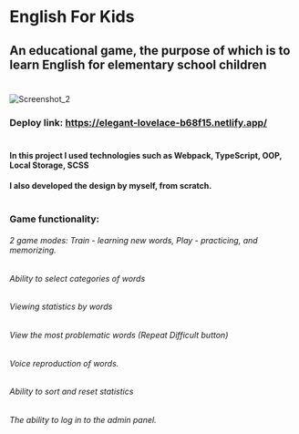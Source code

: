 # English For Kids
## An educational game, the purpose of which is to learn English for elementary school children
#
![Screenshot_2](https://user-images.githubusercontent.com/56273311/136697017-6ecb4fff-0791-4c60-ab8e-c48953b509f7.png)

### Deploy link: https://elegant-lovelace-b68f15.netlify.app/
#
#### In this project I used technologies such as Webpack, TypeScript, OOP, Local Storage, SCSS
#### I also developed the design by myself, from scratch.
#
### Game functionality:
###### 2 game modes: Train - learning new words, Play - practicing, and memorizing.
###### Ability to select categories of words
###### Viewing statistics by words
###### View the most problematic words (Repeat Difficult button)
###### Voice reproduction of words.
###### Ability to sort and reset statistics
###### The ability to log in to the admin panel.
#
